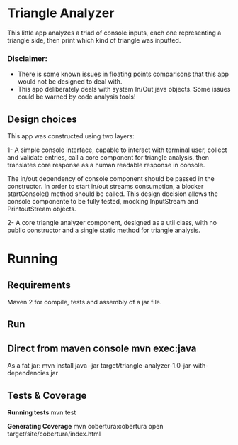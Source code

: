 Triangle Analyzer
=================
This little app analyzes a triad of console inputs, each one representing a triangle side, 
then print which kind of triangle was inputted.

### Disclaimer:
- There is some known issues in floating points comparisons that this app would not be designed to deal with.
- This app deliberately deals with system In/Out java objects. Some issues could be warned by code analysis tools!

## Design choices
This app was constructed using two layers:

1- A simple console interface, capable to interact with terminal user, collect and validate 
entries, call a core component for triangle analysis, then translates core response 
as a human readable response in console.

The in/out dependency of console component should be passed in the constructor.
In order to start in/out streams consumption, a blocker startConsole() method should be called. This design decision allows the console componente to be fully tested, mocking InputStream and PrintoutStream objects.

2- A core triangle analyzer component, designed as a util class, with no public constructor and 
a single static method for triangle analysis.

# Running

## Requirements
  Maven 2 for compile, tests and assembly of a jar file.

## Run
  Direct from maven console
  mvn exec:java
------------------------
  As a fat jar:
  mvn install
  java -jar target/triangle-analyzer-1.0-jar-with-dependencies.jar 

## Tests & Coverage
**Running tests**
  mvn test
    
**Generating Coverage**
  mvn cobertura:cobertura
  open target/site/cobertura/index.html
